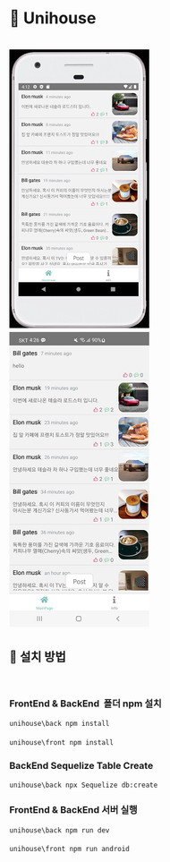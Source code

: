 # 🌯 Unihouse

# ![Unihouse](./front/uploads/postlist%20250-%20%EB%B3%B5%EC%82%AC%EB%B3%B8.png) ![Unihouse](./front/uploads/postlistphone250%20-%20%EB%B3%B5%EC%82%AC%EB%B3%B8.png)

## 📜 설치 방법

</br>

### FrontEnd & BackEnd &nbsp;폴더 npm 설치

```sh
unihouse\back npm install

unihouse\front npm install
```

### BackEnd Sequelize Table Create

```sh
unihouse\back npx Sequelize db:create
```

### FrontEnd & BackEnd 서버 실행

```sh
unihouse\back npm run dev

unihouse\front npm run android
```

</br>
